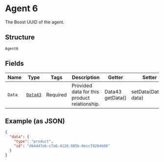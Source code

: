 
# Agent 6

The Boost UUID of the agent.

## Structure

`Agent6`

## Fields

| Name | Type | Tags | Description | Getter | Setter |
|  --- | --- | --- | --- | --- | --- |
| `Data` | [`Data43`](../../doc/models/data-43.md) | Required | Provided data for this product relationship. | Data43 getData() | setData(Data43 data) |

## Example (as JSON)

```json
{
  "data": {
    "type": "product",
    "id": "d64d47eb-c7a6-4128-985b-0ecc79284608"
  }
}
```

